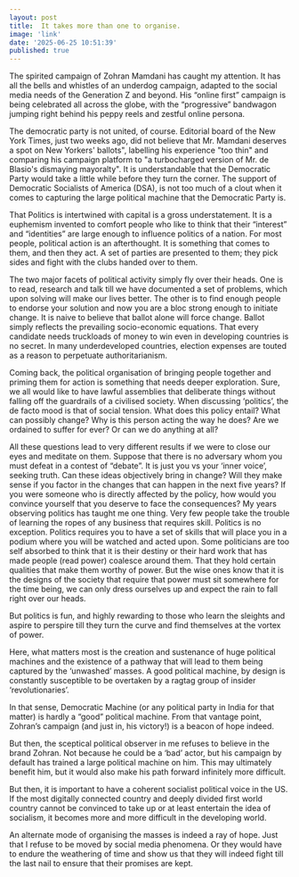 ```yaml
---
layout: post
title:  It takes more than one to organise.
image: 'link'
date: '2025-06-25 10:51:39'
published: true
---
```


The spirited campaign of Zohran Mamdani has caught my attention. It has all the bells and whistles of an underdog campaign, adapted to the social media needs of the Generation Z and beyond. His “online first” campaign is being celebrated all across the globe, with the “progressive” bandwagon jumping right behind his peppy reels and zestful online persona.

The democratic party is not united,  of course. Editorial board of the New York Times, just two weeks ago, did not believe that Mr. Mamdani deserves a spot on New Yorkers' ballots", labelling his experience "too thin" and comparing his campaign platform to "a turbocharged version of Mr. de Blasio's dismaying mayoralty". It is understandable that the Democratic Party would take a little while before they turn the corner. The support of Democratic Socialists of America (DSA), is not too much of a clout when it comes to capturing the large political machine that the Democratic Party is.

That Politics is intertwined with capital is a gross understatement. It is a euphemism invented to comfort people who like to think that their “interest” and “identities” are large enough to influence politics of a nation. For most people, political action is an afterthought. It is something that comes to them, and then they act. A set of parties are presented to them; they pick sides and fight with the clubs handed over to them.

The two major facets of political activity simply fly over their heads. One is to read, research and talk till we have documented a set of problems, which upon solving will make our lives better. The other is to find enough people to endorse your solution and now you are a bloc strong enough to initiate change. It is naive to believe that ballot alone will force change. Ballot simply reflects the prevailing socio-economic equations. That every candidate needs truckloads of money to win even in developing countries is no secret. In many underdeveloped countries, election expenses are touted as a reason to perpetuate authoritarianism.

Coming back, the political organisation of bringing people together and priming them for action is something that needs deeper exploration. Sure, we all would like to have lawful assemblies that deliberate things without falling off the guardrails of a civilised society. When discussing ‘politics’, the de facto mood is that of social tension. What does this policy entail? What can possibly change? Why is this person acting the way he does? Are we ordained to suffer for ever? Or can we do anything at all?

All these questions lead to very different results if we were to close our eyes and meditate on them. Suppose that there is no adversary whom you must defeat in a contest of “debate”. It is just you vs your ‘inner voice’, seeking truth. Can these ideas objectively bring in change? Will they make sense if you factor in the changes that can happen in the next five years? If you were someone who is directly affected by the policy, how would you convince yourself that you deserve to face the consequences?
My years observing politics has taught me one thing. Very few people take the trouble of learning the ropes of any business that requires skill. Politics is no exception. Politics requires you to have a set of skills that will place you in a podium where you will be watched and acted upon. Some politicians are too self absorbed to think that it is their destiny or their hard work that has made people (read power) coalesce around them. That they hold certain qualities that make them worthy of power. But the wise ones know that it is the designs of the society that require that power must sit somewhere for the time being, we can only dress ourselves up and expect the rain to fall right over our heads.

But politics is fun, and highly rewarding to those who learn the sleights and aspire to perspire till they turn the curve and find themselves at the vortex of power.

Here, what matters most is the creation and sustenance of huge political machines and the existence of a pathway that will lead to them being captured by the ‘unwashed’ masses. A good political machine, by design is constantly susceptible to be overtaken by a ragtag group of insider ‘revolutionaries’.

In that sense, Democratic Machine (or any political party in India for that matter) is hardly a “good” political machine. From that vantage point, Zohran’s campaign (and just in, his victory!) is a beacon of hope indeed.  

But then, the sceptical political observer in me refuses to believe in the brand Zohran. Not because he could be a ‘bad’ actor, but his campaign by default has trained a large political machine on him. This may ultimately benefit him, but it would also make his path forward infinitely more difficult. 

But then, it is important to have a coherent socialist political voice in the US. If the most digitally connected country and deeply divided first world country cannot be convinced to take up or at least entertain the idea of socialism, it becomes more and more difficult in the developing world. 

An alternate mode of organising the masses is indeed a ray of hope. Just that I refuse to be moved by social media phenomena. Or they would have to endure the weathering of time and show us that they will indeed fight till the last nail to ensure that their promises are kept.
